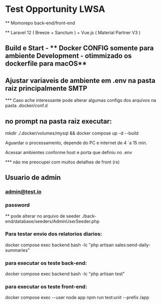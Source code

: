 # Test Opportunity LWSA

** Momorepo back-end/front-end  

** Laravel 12 ( Breeze + Sanctum ) + Vue.js (  Material Partner V3  )

## Build e Start  - ** Docker CONFIG somente para ambiente Development - otimmizado os dockerfile para macOS**

## Ajustar variaveis de ambiente em .env na pasta raiz principalmente SMTP
*** Caso ache interessante pode alterar algumas configs dos arquivos na pasta .docker/conf.d

## no prompt na pasta raiz executar:

mkdir ./.docker/volumes/mysql && docker compose up -d --build


Aguardar o processamento, depende do PC e internet de 4 `a 15 min.

Acessar ambientes conforme host e porta que definiu no .env

*** não me preocupei com muitos detalhes de front (rs)


## Usuario de admin
###    admin@test.io
###    password
** pode alterar no arquivo de seeder ./back-end/database/seeders/AdminUserSeeder.php


### Para testar envio dos relatorios diarios:
docker compose exec backend bash -lc "php artisan sales:send-daily-summaries"

### para executar os teste back-end: 
docker compose exec backend bash -lc "php artisan test" 

### para executar os teste front-end:

docker compose exec --user node app npm run test:unit --prefix /app
